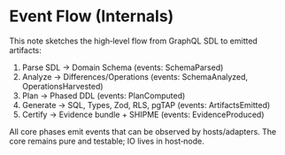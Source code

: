 # Event Flow (Internals)

This note sketches the high‑level flow from GraphQL SDL to emitted artifacts:

1) Parse SDL → Domain Schema (events: SchemaParsed)
2) Analyze → Differences/Operations (events: SchemaAnalyzed, OperationsHarvested)
3) Plan → Phased DDL (events: PlanComputed)
4) Generate → SQL, Types, Zod, RLS, pgTAP (events: ArtifactsEmitted)
5) Certify → Evidence bundle + SHIPME (events: EvidenceProduced)

All core phases emit events that can be observed by hosts/adapters. The core remains pure and testable; IO lives in host‑node.

